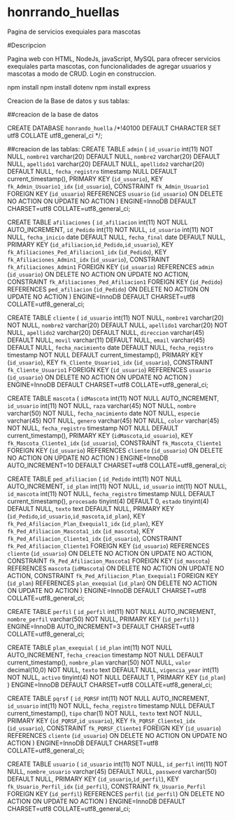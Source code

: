 # honrrando_huellas
Pagina de servicios exequiales para mascotas

#Descripcion

Pagina web con HTML, NodeJs, javaScript, MySQL  para ofrecer servicios exequiales parta mascotas, con funcionalidades de agregar usuarios y mascotas a modo de CRUD.
Login en construccion.

npm install
npm install dotenv
npm install express

Creacion de la Base de datos y sus tablas:

##creacion de la base de datos

CREATE DATABASE `honrando_huella` /*!40100 DEFAULT CHARACTER SET utf8 COLLATE utf8_general_ci */;

##creacion de las tablas:
CREATE TABLE `admin` (
  `id_usuario` int(11) NOT NULL,
  `nombre1` varchar(20) DEFAULT NULL,
  `nombre2` varchar(20) DEFAULT NULL,
  `apellido1` varchar(20) DEFAULT NULL,
  `apellido2` varchar(20) DEFAULT NULL,
  `fecha_registro` timestamp NULL DEFAULT current_timestamp(),
  PRIMARY KEY (`id_usuario`),
  KEY `fk_Admin_Usuario1_idx` (`id_usuario`),
  CONSTRAINT `fk_Admin_Usuario1` FOREIGN KEY (`id_usuario`) REFERENCES `usuario` (`id_usuario`) ON DELETE NO ACTION ON UPDATE NO ACTION
) ENGINE=InnoDB DEFAULT CHARSET=utf8 COLLATE=utf8_general_ci;

CREATE TABLE `afiliaciones` (
  `id_afiliacion` int(11) NOT NULL AUTO_INCREMENT,
  `id_Pedido` int(11) NOT NULL,
  `id_usuario` int(11) NOT NULL,
  `fecha_inicio` date DEFAULT NULL,
  `fecha_final` date DEFAULT NULL,
  PRIMARY KEY (`id_afiliacion`,`id_Pedido`,`id_usuario`),
  KEY `fk_Afiliaciones_Ped_Afiliacion1_idx` (`id_Pedido`),
  KEY `fk_Afiliaciones_Admin1_idx` (`id_usuario`),
  CONSTRAINT `fk_Afiliaciones_Admin1` FOREIGN KEY (`id_usuario`) REFERENCES `admin` (`id_usuario`) ON DELETE NO ACTION ON UPDATE NO ACTION,
  CONSTRAINT `fk_Afiliaciones_Ped_Afiliacion1` FOREIGN KEY (`id_Pedido`) REFERENCES `ped_afiliacion` (`id_Pedido`) ON DELETE NO ACTION ON UPDATE NO ACTION
) ENGINE=InnoDB DEFAULT CHARSET=utf8 COLLATE=utf8_general_ci;

CREATE TABLE `cliente` (
  `id_usuario` int(11) NOT NULL,
  `nombre1` varchar(20) NOT NULL,
  `nombre2` varchar(20) DEFAULT NULL,
  `apellido1` varchar(20) NOT NULL,
  `apellido2` varchar(20) DEFAULT NULL,
  `direccion` varchar(45) DEFAULT NULL,
  `movil` varchar(11) DEFAULT NULL,
  `email` varchar(45) DEFAULT NULL,
  `fecha_nacimiento` date DEFAULT NULL,
  `fecha_registro` timestamp NOT NULL DEFAULT current_timestamp(),
  PRIMARY KEY (`id_usuario`),
  KEY `fk_Cliente_Usuario1_idx` (`id_usuario`),
  CONSTRAINT `fk_Cliente_Usuario1` FOREIGN KEY (`id_usuario`) REFERENCES `usuario` (`id_usuario`) ON DELETE NO ACTION ON UPDATE NO ACTION
) ENGINE=InnoDB DEFAULT CHARSET=utf8 COLLATE=utf8_general_ci;

CREATE TABLE `mascota` (
  `idMascota` int(11) NOT NULL AUTO_INCREMENT,
  `id_usuario` int(11) NOT NULL,
  `raza` varchar(45) NOT NULL,
  `nombre` varchar(50) NOT NULL,
  `fecha_nacimiento` date NOT NULL,
  `especie` varchar(45) NOT NULL,
  `genero` varchar(45) NOT NULL,
  `color` varchar(45) NOT NULL,
  `fecha_registro` timestamp NOT NULL DEFAULT current_timestamp(),
  PRIMARY KEY (`idMascota`,`id_usuario`),
  KEY `fk_Mascota_Cliente1_idx` (`id_usuario`),
  CONSTRAINT `fk_Mascota_Cliente1` FOREIGN KEY (`id_usuario`) REFERENCES `cliente` (`id_usuario`) ON DELETE NO ACTION ON UPDATE NO ACTION
) ENGINE=InnoDB AUTO_INCREMENT=10 DEFAULT CHARSET=utf8 COLLATE=utf8_general_ci;

CREATE TABLE `ped_afiliacion` (
  `id_Pedido` int(11) NOT NULL AUTO_INCREMENT,
  `id_plan` int(11) NOT NULL,
  `id_usuario` int(11) NOT NULL,
  `id_mascota` int(11) NOT NULL,
  `fecha_registro` timestamp NULL DEFAULT current_timestamp(),
  `procesado` tinyint(4) DEFAULT 0,
  `estado` tinyint(4) DEFAULT NULL,
  `texto` text DEFAULT NULL,
  PRIMARY KEY (`id_Pedido`,`id_usuario`,`id_mascota`,`id_plan`),
  KEY `fk_Ped_Afiliacion_Plan_Exequial1_idx` (`id_plan`),
  KEY `fk_Ped_Afiliacion_Mascota1_idx` (`id_mascota`),
  KEY `fk_Ped_Afiliacion_Cliente1_idx` (`id_usuario`),
  CONSTRAINT `fk_Ped_Afiliacion_Cliente1` FOREIGN KEY (`id_usuario`) REFERENCES `cliente` (`id_usuario`) ON DELETE NO ACTION ON UPDATE NO ACTION,
  CONSTRAINT `fk_Ped_Afiliacion_Mascota1` FOREIGN KEY (`id_mascota`) REFERENCES `mascota` (`idMascota`) ON DELETE NO ACTION ON UPDATE NO ACTION,
  CONSTRAINT `fk_Ped_Afiliacion_Plan_Exequial1` FOREIGN KEY (`id_plan`) REFERENCES `plan_exequial` (`id_plan`) ON DELETE NO ACTION ON UPDATE NO ACTION
) ENGINE=InnoDB DEFAULT CHARSET=utf8 COLLATE=utf8_general_ci;

CREATE TABLE `perfil` (
  `id_perfil` int(11) NOT NULL AUTO_INCREMENT,
  `nombre_perfil` varchar(50) NOT NULL,
  PRIMARY KEY (`id_perfil`)
) ENGINE=InnoDB AUTO_INCREMENT=3 DEFAULT CHARSET=utf8 COLLATE=utf8_general_ci;

CREATE TABLE `plan_exequial` (
  `id_plan` int(11) NOT NULL AUTO_INCREMENT,
  `fecha_creacion` timestamp NOT NULL DEFAULT current_timestamp(),
  `nombre_plan` varchar(50) NOT NULL,
  `valor` decimal(10,0) NOT NULL,
  `texto` text DEFAULT NULL,
  `vigencia_year` int(11) NOT NULL,
  `activo` tinyint(4) NOT NULL DEFAULT 1,
  PRIMARY KEY (`id_plan`)
) ENGINE=InnoDB DEFAULT CHARSET=utf8 COLLATE=utf8_general_ci;

CREATE TABLE `pqrsf` (
  `id_PQRSF` int(11) NOT NULL AUTO_INCREMENT,
  `id_usuario` int(11) NOT NULL,
  `fecha_registro` timestamp NULL DEFAULT current_timestamp(),
  `tipo` char(1) NOT NULL,
  `texto` text NOT NULL,
  PRIMARY KEY (`id_PQRSF`,`id_usuario`),
  KEY `fk_PQRSF_Cliente1_idx` (`id_usuario`),
  CONSTRAINT `fk_PQRSF_Cliente1` FOREIGN KEY (`id_usuario`) REFERENCES `cliente` (`id_usuario`) ON DELETE NO ACTION ON UPDATE NO ACTION
) ENGINE=InnoDB DEFAULT CHARSET=utf8 COLLATE=utf8_general_ci;

CREATE TABLE `usuario` (
  `id_usuario` int(11) NOT NULL,
  `id_perfil` int(11) NOT NULL,
  `nombre_usuario` varchar(45) DEFAULT NULL,
  `password` varchar(50) DEFAULT NULL,
  PRIMARY KEY (`id_usuario`,`id_perfil`),
  KEY `fk_Usuario_Perfil_idx` (`id_perfil`),
  CONSTRAINT `fk_Usuario_Perfil` FOREIGN KEY (`id_perfil`) REFERENCES `perfil` (`id_perfil`) ON DELETE NO ACTION ON UPDATE NO ACTION
) ENGINE=InnoDB DEFAULT CHARSET=utf8 COLLATE=utf8_general_ci;
